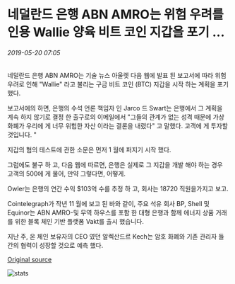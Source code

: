 # 네덜란드 은행 ABN AMRO는 위험 우려를 인용 Wallie 양육 비트 코인 지갑을 포기 ...

###### 2019-05-20 07:05

네덜란드 은행 ABN AMRO는 기술 뉴스 아울렛 다음 웹에 발표 된 보고서에 따라 위험 우려로 인해 "Wallie" 라고 불리는 구금 비트 코인 (BTC) 지갑을 시작 하는 계획을 포기 했다.

보고서에의 하면, 은행의 수석 언론 책임자 인 Jarco 드 Swart는 은행에서 그 계획을 계속 하지 않기로 결정 한 출구로의 이메일에서 "그들의 관계가 없는 성격 때문에 가상 화폐가 우리에 게 너무 위험한 자산 이라는 결론을 내렸다" 고 말했다. 고객에 게 투자할 것입니다. "

지갑의 혐의 테스트에 관한 소문은 먼저 1 월에 퍼지기 시작 했다.

그럼에도 불구 하 고, 다음 웹에 따르면, 은행은 실제로 그 지갑을 개발 해야 하는 경우 고객의 500에 게 물어, 만약 그렇다면, 어떻게.

Owler는 은행의 연간 수익 $103억 수를 추정 하 고, 회사는 18720 직원을가지고 보고.

Cointelegraph가 작년 11 월에 보고 된 바와 같이, 주요 석유 회사 BP, Shell 및 Equinor는 ABN AMRO-및 무역 하우스를 포함 한 대형 은행과 함께 에너지 상품 거래를 위한 블록 체인 기반 플랫폼 Vakt를 출시 했습니다.

지난 주, 온 체인 보유자의 CEO 였던 알렉산드르 Kech는 암호 화폐와 기존 관리자 들 간의 협력이 성장할 것으로 예측 했다.

[Original source](https://cointelegraph.com/news/dutch-bank-abn-amro-abandons-wallie-custodial-bitcoin-wallet-citing-risk-concerns)

![stats](https://c.statcounter.com/11760860/0/a89fa40b/1/ "stats")
